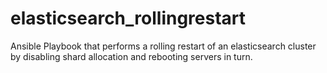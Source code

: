 # elasticsearch_rollingrestart
Ansible Playbook that performs a rolling restart of an elasticsearch cluster by disabling shard allocation and rebooting servers in turn.
